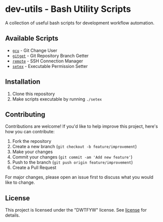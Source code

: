 # dev-utils - Bash Utility Scripts

A collection of useful bash scripts for development workflow automation.

## Available Scripts

- [`gcu`](docs/gcu.md) - Git Change User
- [`gitget`](docs/gitget.md) - Git Repository Branch Getter
- [`remote`](docs/remote.md) - SSH Connection Manager
- [`setex`](docs/setex.md) - Executable Permission Setter

## Installation

1. Clone this repository
2. Make scripts executable by running `./setex`

## Contributing

Contributions are welcome! If you'd like to help improve this project, here's how you can contribute:

1. Fork the repository
2. Create a new branch (`git checkout -b feature/improvement`)
3. Make your changes
4. Commit your changes (`git commit -am 'Add new feature'`)
5. Push to the branch (`git push origin feature/improvement`)
6. Create a Pull Request

For major changes, please open an issue first to discuss what you would like to change.

## License

This project is licensed under the "DWTFYW" license. See [license](LICENSE) for details.

